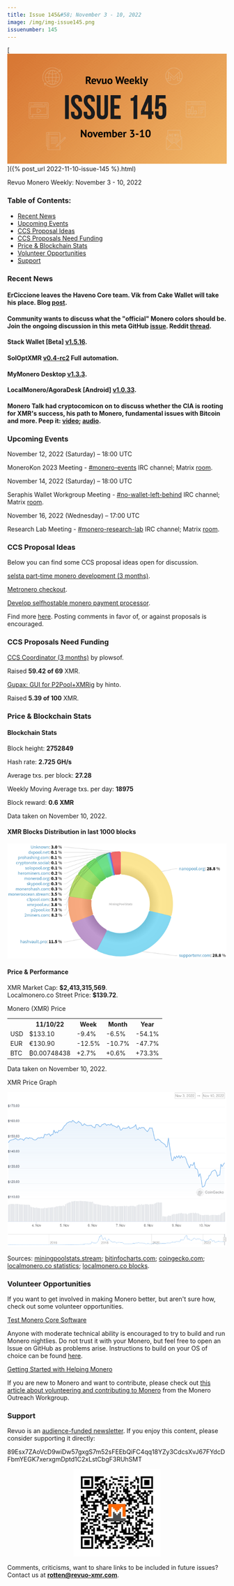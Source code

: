 ```yaml
---
title: Issue 145&#58; November 3 - 10, 2022
image: /img/img-issue145.png
issuenumber: 145
---
```

[<img src="/img/img-issue145.png" alt="Revuo Monero Weekly #145 Slide" class="img-lead">]({% post_url 2022-11-10-issue-145 %}.html)

<p class="text-lead">Revuo Monero Weekly: November 3 - 10, 2022</p>
<!--more-->

<h3>Table of Contents:</h3>
<ul class="contents">
    <li><a href="#news">Recent News</a></li>
    <li><a href="#events">Upcoming Events</a></li>
    <li><a href="#ideas">CCS Proposal Ideas</a></li>
    <li><a href="#proposals">CCS Proposals Need Funding</a></li>
    <li><a href="#stats">Price & Blockchain Stats</a></li>
    <li><a href="#volunteer">Volunteer Opportunities</a></li>
    <li><a href="#support">Support</a></li>
</ul>

<h3 id="news">Recent News</h3>

<div class="newsbyte">
    <h4>ErCiccione leaves the Haveno Core team. Vik from Cake Wallet will take his place. Blog <a href="https://haveno.exchange/blog/erciccione-leaves-core-team/" target="_blank">post</a>.</h4>
</div>

<div class="newsbyte">
    <h4>Community wants to discuss what the "official" Monero colors should be. Join the ongoing discussion in this meta GitHub <a href="https://github.com/monero-project/meta/issues/752" target="_blank">issue</a>. Reddit <a href="https://teddit.adminforge.de/r/Monero/comments/yqkgzx/colors_for_the_monero_logo_are_inconsistent/" target="_blank">thread</a>.</h4>
</div>

<div class="newsbyte">
    <h4>Stack Wallet [Beta] <a href="https://github.com/cypherstack/stack_wallet/releases/tag/build_0088" target="_blank">v1.5.16</a>.</h4>
</div>

<div class="newsbyte">
    <h4>SolOptXMR <a href="https://github.com/mj-xmr/SolOptXMR/releases/tag/v0.4-rc2" target="_blank">v0.4-rc2</a> Full automation.</h4>
</div>

<div class="newsbyte">
    <h4>MyMonero Desktop <a href="https://github.com/mymonero/mymonero-app-js/releases/tag/v1.3.3" target="_blank">v1.3.3</a>.</h4>
</div>

<div class="newsbyte">
    <h4>LocalMonero/AgoraDesk [Android] <a href="https://github.com/AgoraDesk-LocalMonero/agoradesk-app-foss/releases/tag/v1.0.33" target="_blank">v1.0.33</a>.</h4>
</div>

<div class="newsbyte">
    <h4>Monero Talk had cryptocomicon on to discuss whether the CIA is rooting for XMR's success, his path to Monero, fundamental issues with Bitcoin and more. Peep it: <a href="https://piped.adminforge.de/2uTFUgfubwQ" target="_blank">video</a>; <a href="https://www.monerotalk.live/is-the-cia-rooting-for-monero-to-succeed-cryptocpmicon" target="_blank">audio</a>.</h4>
</div>

<h3 id="events">Upcoming Events</h3>

<div class="event">
    <p class="date" markdown="1">November 12, 2022 (Saturday) – 18:00 UTC</p>
    <p markdown="1">MoneroKon 2023 Meeting - <a href="irc://irc.libera.chat/#monero-events" target="_blank">#monero-events</a> IRC channel; Matrix <a href="https://matrix.to/#/#monero-events:monero.social" target="_blank">room</a>.</p>
</div>

<div class="event">
    <p class="date" markdown="1">November 14, 2022 (Saturday) – 18:00 UTC</p>
    <p markdown="1">Seraphis Wallet Workgroup Meeting - <a href="irc://irc.libera.chat/#no-wallet-left-behind" target="_blank">#no-wallet-left-behind</a> IRC channel; Matrix <a href="https://matrix.to/#/#no-wallet-left-behind:monero.social" target="_blank">room</a>.</p>
</div>

<div class="event">
    <p class="date" markdown="1">November 16, 2022 (Wednesday) – 17:00 UTC</p>
    <p markdown="1">Research Lab Meeting - <a href="irc://irc.libera.chat/#monero-research-lab" target="_blank">#monero-research-lab</a> IRC channel; Matrix <a href="https://matrix.to/#/#monero-research-lab:monero.social" target="_blank">room</a>.</p>
</div>

<h3 id="ideas">CCS Proposal Ideas</h3>

<p>Below you can find some CCS proposal ideas open for discussion.</p>

<div class="proposal">
<p><a href="https://repo.getmonero.org/monero-project/ccs-proposals/-/merge_requests/354" target="_blank">selsta part-time monero development (3 months)</a>.</p>
</div>

<div class="proposal">
<p><a href="https://repo.getmonero.org/monero-project/ccs-proposals/-/merge_requests/353" target="_blank">Metronero checkout</a>.</p>
</div>

<div class="proposal">
<p><a href="https://repo.getmonero.org/monero-project/ccs-proposals/-/merge_requests/345" target="_blank">Develop selfhostable monero payment processor</a>.</p>
</div>

<div class="proposal">
<p>Find more <a href="https://ccs.getmonero.org/ideas/" target="_blank">here</a>. Posting comments in favor of, or against proposals is encouraged.</p>
</div>

<h3 id="proposals">CCS Proposals Need Funding</h3>

<div class="proposal">
    <p><a href="https://ccs.getmonero.org/proposals/plowsof-com-rel.html" target="_blank">CCS Coordinator (3 months)</a> by plowsof.</p>
    <p>Raised <b>59.42 of 69</b> XMR.</p>
</div>

<div class="proposal">
    <p><a href="https://ccs.getmonero.org/proposals/gupax.html" target="_blank">Gupax: GUI for P2Pool+XMRig</a> by hinto.</p>
    <p>Raised <b>5.39 of 100</b> XMR.</p>
</div>

<h3 id="stats">Price & Blockchain Stats</h3>

<h4 class="stat">Blockchain Stats</h4>

<div class="bcstats">
    <p>Block height: <b>2752849</b></p>
    <p>Hash rate: <b>2.725 GH/s</b></p>
    <p>Average txs. per block: <b>27.28</b></p>
    <p>Weekly Moving Average txs. per day: <b>18975</b></p>
    <p>Block reward: <b>0.6 XMR</b></p>
</div>
<p class="note">Data taken on November 10, 2022.</p>

<h4 class="stat">XMR Blocks Distribution in last 1000 blocks</h4>
<p><img src="/img/hashrate-pool-distribution-1110.png" alt="Hashrate Pool Distribution Pie Chart"/></p>

<h4 class="stat" id="price-stat">Price & Performance</h4>

<div class="price-intro">XMR Market Cap: <b>$2,413,315,569</b>.<br/>Localmonero.co Street Price: <b>$139.72</b>.</div>

<p class="table-title">Monero (XMR) Price</p>
<table class="price-table">
  <tr class="row1">
    <th></th>
    <th>11/10/22</th>
    <th>Week</th>
    <th>Month</th>
    <th>Year</th>
  </tr>
  <tr>
    <td data-th="XMR to">USD</td>
    <td data-th="11/10/22">$133.10</td>
    <td data-th="Week" class="red">-9.4%</td>
    <td data-th="Month" class="red">-6.5%</td>
    <td data-th="Year" class="red">-54.1%</td>
  </tr>
  <tr class="row3">
    <td data-th="XMR to">EUR</td>
    <td data-th="11/10/22">€130.90</td>
    <td data-th="Week" class="red">-12.5%</td>
    <td data-th="Month" class="red">-10.7%</td>
    <td data-th="Year" class="red">-47.7%</td>
  </tr>
  <tr>
    <td data-th="XMR to">BTC</td>
    <td data-th="11/10/22">₿0.00748438</td>
    <td data-th="Week" class="green">+2.7%</td>
    <td data-th="Month" class="green">+0.6%</td>
    <td data-th="Year" class="green">+73.3%</td>
  </tr>
</table>
<p class="note">Data taken on November 10, 2022.</p>

<p class="table-title">XMR Price Graph</p>

![XMR Price Graph 11/03/22-11/10/22](/img/weekly-chart-1110.png "XMR Price Graph 11/03/22-11/10/22")

Sources: <a href="https://miningpoolstats.stream/monero" target="_blank">miningpoolstats.stream</a>; <a href="https://bitinfocharts.com/monero/" target="_blank">bitinfocharts.com</a>; <a href="https://www.coingecko.com/en/coins/monero" target="_blank">coingecko.com</a>; <a href="https://localmonero.co/statistics" target="_blank">localmonero.co statistics</a>; <a href="https://localmonero.co/blocks" target="_blank">localmonero.co blocks</a>.

<h3 id="volunteer">Volunteer Opportunities</h3>

<p>If you want to get involved in making Monero better, but aren't sure how, check out some volunteer opportunities.</p>

<div class="newsbyte">
    <p class="date"><a href="https://github.com/monero-project/monero" target="_blank">Test Monero Core Software</a></p>
    <p>Anyone with moderate technical ability is encouraged to try to build and run Monero nightlies. Do not trust it with your Monero, but feel free to open an Issue on GitHub as problems arise. Instructions to build on your OS of choice can be found <a href="https://github.com/monero-project/monero#compiling-monero-from-source" target="_blank">here</a>. </p>
</div>

<div class="newsbyte">
    <p class="date"><a href="https://github.com/monero-project/monero" target="_blank">Getting Started with Helping Monero</a></p>
    <p>If you are new to Monero and want to contribute, please check out <a href="https://www.monerooutreach.org/stories/getting-started-helping-monero.php" target="_blank">this article about volunteering and contributing to Monero</a> from the Monero Outreach Workgroup. </p>
</div>

<h3 id="support">Support</h3>

<p markdown="1">Revuo is an <a href="https://revuo-xmr.com/support/">audience-funded newsletter</a>. If you enjoy this content, please consider supporting it directly:</p>

<p class="address" markdown="1">89Esx7ZAoVcD9wiDw57gxgS7m52sFEEbQiFC4qq18YZy3CdcsXvJ67FYdcDFbmYEGK7xerxgmDptd1C2xLstCbgF3RUhSMT</p>

<p><center><a href="monero:89Esx7ZAoVcD9wiDw57gxgS7m52sFEEbQiFC4qq18YZy3CdcsXvJ67FYdcDFbmYEGK7xerxgmDptd1C2xLstCbgF3RUhSMT" class="qr"><img src="/img/donate-monero.jpg" style="max-width: 200px;"/></a></center></p>

Comments, criticisms, want to share links to be included in future issues? Contact us at **rotten@revuo-xmr.com**.
